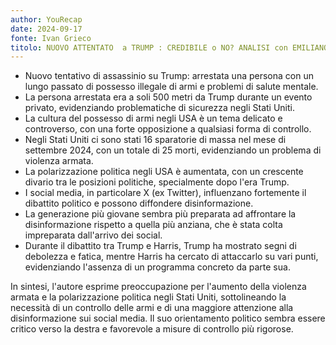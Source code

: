 ```yaml
---
author: YouRecap
date: 2024-09-17
fonte: Ivan Grieco
titolo: NUOVO ATTENTATO  a TRUMP : CREDIBILE o NO? ANALISI con EMILIANO BROGI e VALERIO NICOLOSI
---
```


- Nuovo tentativo di assassinio su Trump: arrestata una persona con un lungo passato di possesso illegale di armi e problemi di salute mentale.
- La persona arrestata era a soli 500 metri da Trump durante un evento privato, evidenziando problematiche di sicurezza negli Stati Uniti.
- La cultura del possesso di armi negli USA è un tema delicato e controverso, con una forte opposizione a qualsiasi forma di controllo.
- Negli Stati Uniti ci sono stati 16 sparatorie di massa nel mese di settembre 2024, con un totale di 25 morti, evidenziando un problema di violenza armata.
- La polarizzazione politica negli USA è aumentata, con un crescente divario tra le posizioni politiche, specialmente dopo l'era Trump.
- I social media, in particolare X (ex Twitter), influenzano fortemente il dibattito politico e possono diffondere disinformazione.
- La generazione più giovane sembra più preparata ad affrontare la disinformazione rispetto a quella più anziana, che è stata colta impreparata dall'arrivo dei social.
- Durante il dibattito tra Trump e Harris, Trump ha mostrato segni di debolezza e fatica, mentre Harris ha cercato di attaccarlo su vari punti, evidenziando l'assenza di un programma concreto da parte sua.

In sintesi, l'autore esprime preoccupazione per l'aumento della violenza armata e la polarizzazione politica negli Stati Uniti, sottolineando la necessità di un controllo delle armi e di una maggiore attenzione alla disinformazione sui social media. Il suo orientamento politico sembra essere critico verso la destra e favorevole a misure di controllo più rigorose.
